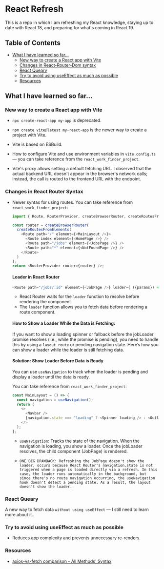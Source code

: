 # React Refresh

This is a repo in which I am refreshing my React knowledge, staying up to date with React 18, and preparing for what's coming in React 19.

## Table of Contents
- [What I have learned so far...](#what-i-have-learned-so-far)
  - [New way to create a React app with Vite](#new-way-to-create-a-react-app-with-vite)
  - [Changes in React-Router-Dom syntax](#changes-in-react-router-syntax)
  - [React Queary](#react-queary)
  - [Try to avoid using useEffect as much as possible](#try-to-avoid-using-useeffect-as-much-as-possible)
  - [Resources](#resources)

## What I have learned so far...

### New way to create a React app with Vite

- `npx create-react-app my-app` is deprecated.
- `npm create vite@latest my-react-app` is the newer way to create a project with Vite.
- Vite is based on ESBuild.

- How to configure Vite and use environment variables in `vite.config.ts` — you can take reference from the `react_work_finder_project`.
- Vite's proxy allows setting a default fetching URL. I observed that the actual backend URL doesn't appear in the browser's network calls; instead, the call is routed to the frontend URL with the endpoint.

### Changes in React Router Syntax

- Newer syntax for using routes. You can take reference from `react_work_finder_project`:

  ```ts
  import { Route, RouterProvider, createBrowserRouter, createRoutesFromElements } from "react-router-dom";
  
  const router = createBrowserRouter(
    createRoutesFromElements(
      <Route path="/" element={<MainLayout />}>
        <Route index element={<HomePage />} />
        <Route path="/jobs" element={<JobsPage />} />
        <Route path="*" element={<NotFoundPage />} />
      </Route>
    )
  );
  return <RouterProvider router={router} />;
  ```
  #### Loader in React Router
    ```ts
    <Route path="/jobs/:id" element={<JobPage />} loader={ ({params}) => jobLoader(params.id!)} /> 
    ```
    - React Router waits for the `loader` function to resolve before rendering the component
    - The `loader` function allows you to fetch data before rendering a route component.

    #### How to Show a Loader While the Data is Fetching: 

    If you want to show a loading spinner or fallback before the jobLoader promise resolves (i.e., while the promise is pending), you need to handle this by using a `layout route` or pending navigation state. Here’s how you can show a loader while the loader is still fetching data.

    #### Solution: Show Loader Before Data is Ready

    You can use `useNavigation` to track when the loader is pending and display a loader until the data is ready.
    
    You can take reference from `react_work_finder_project`:
    ```ts
    const MainLayout = () => {
      const navigation = useNavigation();
      return (
        <>
          <Navbar />
          {navigation.state === "loading" ? <Spinner loading /> : <Outlet />}
        </>
      );
    };
    ```
    - `useNavigation`: Tracks the state of the navigation. When the navigation is loading, you show a loader. Once the jobLoader resolves, the child component (JobPage) is rendered.
    
    - ```ONE BIG DRAWBACK: Refreshing the JobPage doesn't show the loader, occurs because React Router's navigation.state is not triggered when a page is loaded directly via a refresh. In this case, the loader runs automatically in the background, but since there's no route navigation occurring, the useNavigation hook doesn't detect a pending state. As a result, the layout doesn't show the loader.```

### React Queary

A new way to fetch data `without using useEffect` — I still need to learn more about it..

### Try to avoid using useEffect as much as possible

- Reduces app complexity and prevents unnecessary re-renders.

### Resources

- [axios-vs-fetch comparison - All Methods' Syntax](https://jasonwatmore.com/post/2021/10/03/axios-vs-fetch-http-post-request-comparison-by-example)
